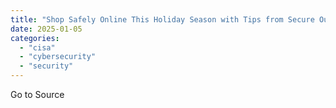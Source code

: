 ```yaml
---
title: "Shop Safely Online This Holiday Season with Tips from Secure Our World"
date: 2025-01-05
categories: 
  - "cisa"
  - "cybersecurity"
  - "security"
---
```


Go to Source

